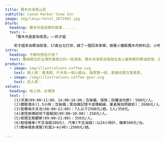 ```yaml
---
title: 獨木舟海景山莊
subtitle: Canoe Harbor View Inn
image: img/lanyu-hotel_2072402.jpg
blurb:
  heading: 獨木舟是這樣的故事......
  text: >-
    「獨木舟是愛與感恩」——莉子姐

    莉子姐來自椰油部落，17歲台北打拼，繞了一圈回來家鄉，做著小攤販獨木舟飲料店，小時候莉子姐的家人以手工藝『獨木舟』維生，一艘艘獨木舟不只帶給遊客回憶，也承載對家庭愛與關懷，現在莉子姐想用『獨木舟』傳承下去，將這份感動帶給來蘭嶼的旅人。
intro:
  heading: 今晚你想住什麼？
  text: 蘭嶼是位於台灣的東南方的一座海島，獨木舟海景民宿就在島上最熱鬧的椰油部落，近開元港（三分鐘路程），附近有著7-11與小吃店，店家也提供多種水上活動，愛玩水的你在等什麼呢？
products:
  - image: img/illustrations-coffee.svg
    text: 兩人房：東清房，戶外有一個小露台，海景第一排，直接欣賞日落美景。
  - image: /img/illustrations-coffee-gear.svg
    text: 四人房：
values:
  heading: 地上爬，水裡游
  text: |-
    (1)浮潛(09:00~11:00、14:00~16:00；含裝備、保險；防曬油勿擦)：500元/人。
    (2)體驗潛水(1.5小時；含裝備；需自備記憶卡或傳輸線、業者幫拍照錄影)：2600元/人。
    (3)登蘭嶼大天池(08:00~12:00)：7人以下2500元/趟，1人/350元。
    (4)達悟族傳統地下屋解說(09:00~10:00)：250元/人。
    (5)夜間生態觀察(09:00~21:00)：350元/人。
    (6)租借機車(不含油錢100元)、汽車(不含油錢):以24小時計，機車500元/台。
    (7)蘭嶼環島導覽(約莫3~4小時):2500元/趟。
    
---
```


